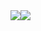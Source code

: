 <div style="display:flex;align-items:center;">
  <a href="https://github.com/mastercoder9363?tab=repositories">
    <img src="https://github-readme-stats.vercel.app/api?username=mastercoder9363&show_icons=true&theme=material-palenight&count_private=true&hide_border=true" />
  </a>  
  <a href="https://github.com/mastercoder9363?tab=repositories">
    <img src="https://github-readme-stats.vercel.app/api/top-langs?username=mastercoder9363&show_icons=true&theme=material-palenight&hide_border=true&layout=compact" />
  </a>
</div>


